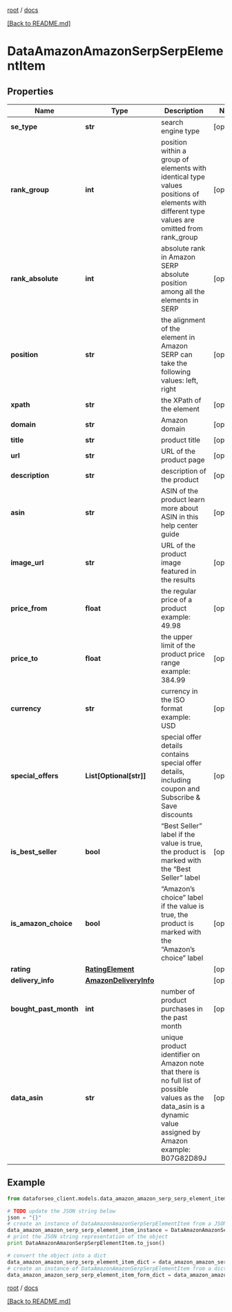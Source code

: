 [root](./../ "root") / [docs](./ "docs")

[[Back to README.md]](./../README.md "[Back to README.md]")

# DataAmazonAmazonSerpSerpElementItem

## Properties

Name | Type | Description | Notes
------------ | ------------- | ------------- | -------------
**se_type** | **str** | search engine type | [optional]
**rank_group** | **int** | position within a group of elements with identical type values positions of elements with different type values are omitted from rank_group | [optional]
**rank_absolute** | **int** | absolute rank in Amazon SERP absolute position among all the elements in SERP | [optional]
**position** | **str** | the alignment of the element in Amazon SERP can take the following values: left, right | [optional]
**xpath** | **str** | the XPath of the element | [optional]
**domain** | **str** | Amazon domain | [optional]
**title** | **str** | product title | [optional]
**url** | **str** | URL of the product page | [optional]
**description** | **str** | description of the product | [optional]
**asin** | **str** | ASIN of the product learn more about ASIN in this help center guide | [optional]
**image_url** | **str** | URL of the product image featured in the results | [optional]
**price_from** | **float** | the regular price of a product example: 49.98 | [optional]
**price_to** | **float** | the upper limit of the product price range example: 384.99 | [optional]
**currency** | **str** | currency in the ISO format example: USD | [optional]
**special_offers** | **List[Optional[str]]** | special offer details contains special offer details, including coupon and Subscribe &amp; Save discounts | [optional]
**is_best_seller** | **bool** | “Best Seller” label if the value is true, the product is marked with the “Best Seller” label | [optional]
**is_amazon_choice** | **bool** | “Amazon’s choice” label if the value is true, the product is marked with the “Amazon’s choice” label | [optional]
**rating** | [**RatingElement**](RatingElement.md) |  | [optional]
**delivery_info** | [**AmazonDeliveryInfo**](AmazonDeliveryInfo.md) |  | [optional]
**bought_past_month** | **int** | number of product purchases in the past month | [optional]
**data_asin** | **str** | unique product identifier on Amazon note that there is no full list of possible values as the data_asin is a dynamic value assigned by Amazon example: B07G82D89J | [optional]

## Example

```python
from dataforseo_client.models.data_amazon_amazon_serp_serp_element_item import DataAmazonAmazonSerpSerpElementItem

# TODO update the JSON string below
json = "{}"
# create an instance of DataAmazonAmazonSerpSerpElementItem from a JSON string
data_amazon_amazon_serp_serp_element_item_instance = DataAmazonAmazonSerpSerpElementItem.from_json(json)
# print the JSON string representation of the object
print DataAmazonAmazonSerpSerpElementItem.to_json()

# convert the object into a dict
data_amazon_amazon_serp_serp_element_item_dict = data_amazon_amazon_serp_serp_element_item_instance.to_dict()
# create an instance of DataAmazonAmazonSerpSerpElementItem from a dict
data_amazon_amazon_serp_serp_element_item_form_dict = data_amazon_amazon_serp_serp_element_item.from_dict(data_amazon_amazon_serp_serp_element_item_dict)
```

  

[root](./../ "root") / [docs](./ "docs")

[[Back to README.md]](./../README.md "[Back to README.md]")